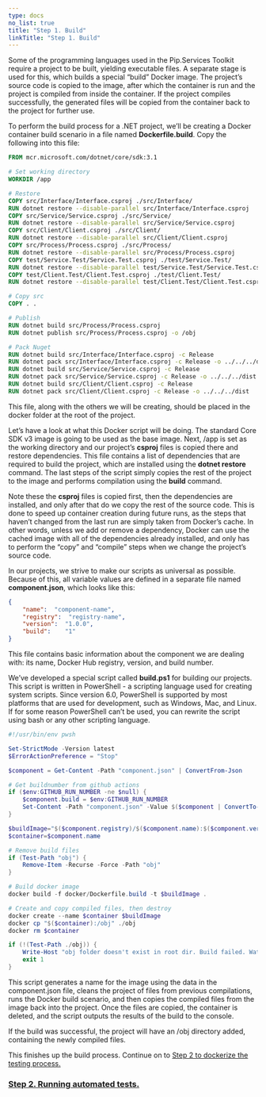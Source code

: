 ```yaml
---
type: docs
no_list: true
title: "Step 1. Build"
linkTitle: "Step 1. Build" 
---
```


Some of the programming languages used in the Pip.Services Toolkit require a project to be built, yielding executable files. A separate stage is used for this, which builds a special “build” Docker image. The project’s source code is copied to the image, after which the container is run and the project is compiled from inside the container. If the project compiles successfully, the generated files will be copied from the container back to the project for further use.

To perform the build process for a .NET project, we’ll be creating a Docker container build scenario in a file named **Dockerfile.build**. Copy the following into this file:

```dockerfile
FROM mcr.microsoft.com/dotnet/core/sdk:3.1

# Set working directory
WORKDIR /app

# Restore
COPY src/Interface/Interface.csproj ./src/Interface/
RUN dotnet restore --disable-parallel src/Interface/Interface.csproj
COPY src/Service/Service.csproj ./src/Service/
RUN dotnet restore --disable-parallel src/Service/Service.csproj
COPY src/Client/Client.csproj ./src/Client/
RUN dotnet restore --disable-parallel src/Client/Client.csproj
COPY src/Process/Process.csproj ./src/Process/
RUN dotnet restore --disable-parallel src/Process/Process.csproj
COPY test/Service.Test/Service.Test.csproj ./test/Service.Test/
RUN dotnet restore --disable-parallel test/Service.Test/Service.Test.csproj
COPY test/Client.Test/Client.Test.csproj ./test/Client.Test/
RUN dotnet restore --disable-parallel test/Client.Test/Client.Test.csproj

# Copy src
COPY . .

# Publish
RUN dotnet build src/Process/Process.csproj
RUN dotnet publish src/Process/Process.csproj -o /obj

# Pack Nuget
RUN dotnet build src/Interface/Interface.csproj -c Release
RUN dotnet pack src/Interface/Interface.csproj -c Release -o ../../../dist
RUN dotnet build src/Service/Service.csproj -c Release
RUN dotnet pack src/Service/Service.csproj -c Release -o ../../../dist
RUN dotnet build src/Client/Client.csproj -c Release
RUN dotnet pack src/Client/Client.csproj -c Release -o ../../../dist

```

This file, along with the others we will be creating, should be placed in the docker folder at the root of the project.

Let’s have a look at what this Docker script will be doing. The standard Core SDK v3 image is going to be used as the base image. Next, /app is set as the working directory and our project’s **csproj** files is copied there and restore dependencies. This file contains a list of dependencies that are required to build the project, which are installed using the **dotnet restore** command. The last steps of the script simply copies the rest of the project to the image and performs compilation using the **build** command.

Note these the **csproj** files is copied first, then the dependencies are installed, and only after that do we copy the rest of the source code. This is done to speed up container creation during future runs, as the steps that haven’t changed from the last run are simply taken from Docker’s cache. In other words, unless we add or remove a dependency, Docker can use the cached image with all of the dependencies already installed, and only has to perform the “copy” and “compile” steps when we change the project’s source code.

In our projects, we strive to make our scripts as universal as possible. Because of this, all variable values are defined in a separate file named **component.json**, which looks like this:

```json
{
    "name":  "component-name",
    "registry":  "registry-name",
    "version":  "1.0.0",
    "build":    "1"
}

```

This file contains basic information about the component we are dealing with: its name, Docker Hub registry, version, and build number.

We’ve developed a special script called **build.ps1** for building our projects. This script is written in PowerShell - a scripting language used for creating system scripts. Since version 6.0, PowerShell is supported by most platforms that are used for development, such as Windows, Mac, and Linux. If for some reason PowerShell can’t be used, you can rewrite the script using bash or any other scripting language.

```ps1
#!/usr/bin/env pwsh

Set-StrictMode -Version latest
$ErrorActionPreference = "Stop"

$component = Get-Content -Path "component.json" | ConvertFrom-Json

# Get buildnumber from github actions
if ($env:GITHUB_RUN_NUMBER -ne $null) {
    $component.build = $env:GITHUB_RUN_NUMBER
    Set-Content -Path "component.json" -Value $($component | ConvertTo-Json)
}

$buildImage="$($component.registry)/$($component.name):$($component.version)-$($component.build)-build"
$container=$component.name

# Remove build files
if (Test-Path "obj") {
    Remove-Item -Recurse -Force -Path "obj"
}

# Build docker image
docker build -f docker/Dockerfile.build -t $buildImage .

# Create and copy compiled files, then destroy
docker create --name $container $buildImage
docker cp "$($container):/obj" ./obj
docker rm $container

if (!(Test-Path ./obj)) {
    Write-Host "obj folder doesn't exist in root dir. Build failed. Watch logs above."
    exit 1
}
```


This script generates a name for the image using the data in the component.json file, cleans the project of files from previous compilations, runs the Docker build scenario, and then copies the compiled files from the image back into the project. Once the files are copied, the container is deleted, and the script outputs the results of the build to the console.

If the build was successful, the project will have an /obj directory added, containing the newly compiled files.

This finishes up the build process. Continue on to [Step 2 to dockerize the testing process.](../step2)

<span class="hide-title-link">

### [Step 2. Running automated tests.](../step2)

</span>
